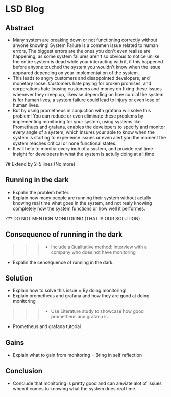 # LSD Blog

## Abstract

- Many system are breaking down or not functioning correctly without anyone knowing!
System Failure is a commen issue related to human errors, The biggest errors are the ones you don't even realise are happening, as some system failures aren't so obvious to notice unlike the entire system is dead while your interacting with it, if this happened before anyone touched the system you wouldn't know when the issue appeared depending on your implementation of the system.
- This leads to angry customers and disappointed developers, and monetary loose.
Customers hate paying for broken promises, and corperations hate loosing customers and money on fixing these issues whenever they creep up, likewise depending on how curcial the system is for human lives, a system failure could lead to injury or even lose of human lives.
- But by using prometheus in conjuction with grafana will solve this problem!
You can reduce or even eliminate these problems by implementing monitoring for your system, using systems like Promethues and grafana, enables the developers to specify and monitor every angle of a system, which insures your able to know when the system is starting to experience issues or even alert you the moment the system reaches critical or none functional states.
- It will help to monitor every inch of a system, and provide real time insight for developers in what the system is actully doing at all time

?# Extend by 2-5 lines (No more)

## Running in the dark
- Expalin the problem better.
- Explain how many people are running their system without actully knowing real time what goes in the system, and not realy knowing completely how the system functions or how well it performes.


??? DO NOT MENTION MONITORING (THAT IS OUR SOLUTION)

## Consequence of running in the dark
>>>- Include a Qualitative method: Interview with a company who does not have monitoring
- Expalin the censequence of running in the dark.

## Solution
- Explain how to solve this issue = By doing monitoring!
- Explain prometheus and grafana and how they are good at doing monitoring
>>>- Use Literature study to showcase how good prometheus and grafana is.
- Prometheus and grafana tutorial


## Gains
- Explain what to gain from monitoring = Bring in self reflection

## Conclusion
- Conclude that monitoring is pretty good and can aleviate alot of issues when it comes to knowing what the system does real time.
